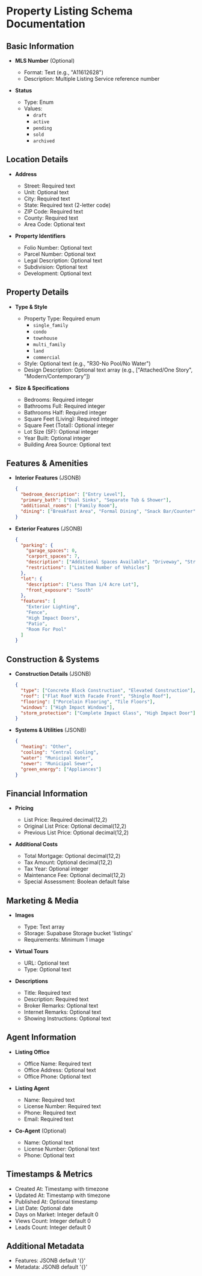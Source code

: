 # Property Listing Schema Documentation

## Basic Information
- **MLS Number** (Optional)
  - Format: Text (e.g., "A11612628")
  - Description: Multiple Listing Service reference number

- **Status**
  - Type: Enum
  - Values: 
    - `draft`
    - `active`
    - `pending`
    - `sold`
    - `archived`

## Location Details
- **Address**
  - Street: Required text
  - Unit: Optional text
  - City: Required text
  - State: Required text (2-letter code)
  - ZIP Code: Required text
  - County: Required text
  - Area Code: Optional text

- **Property Identifiers**
  - Folio Number: Optional text
  - Parcel Number: Optional text
  - Legal Description: Optional text
  - Subdivision: Optional text
  - Development: Optional text

## Property Details
- **Type & Style**
  - Property Type: Required enum
    - `single_family`
    - `condo`
    - `townhouse`
    - `multi_family`
    - `land`
    - `commercial`
  - Style: Optional text (e.g., "R30-No Pool/No Water")
  - Design Description: Optional text array (e.g., ["Attached/One Story", "Modern/Contemporary"])

- **Size & Specifications**
  - Bedrooms: Required integer
  - Bathrooms Full: Required integer
  - Bathrooms Half: Required integer
  - Square Feet (Living): Required integer
  - Square Feet (Total): Optional integer
  - Lot Size (SF): Optional integer
  - Year Built: Optional integer
  - Building Area Source: Optional text

## Features & Amenities
- **Interior Features** (JSONB)
  ```json
  {
    "bedroom_description": ["Entry Level"],
    "primary_bath": ["Dual Sinks", "Separate Tub & Shower"],
    "additional_rooms": ["Family Room"],
    "dining": ["Breakfast Area", "Formal Dining", "Snack Bar/Counter"]
  }
  ```

- **Exterior Features** (JSONB)
  ```json
  {
    "parking": {
      "garage_spaces": 0,
      "carport_spaces": 7,
      "description": ["Additional Spaces Available", "Driveway", "Street Parking"],
      "restrictions": ["Limited Number of Vehicles"]
    },
    "lot": {
      "description": ["Less Than 1/4 Acre Lot"],
      "front_exposure": "South"
    },
    "features": [
      "Exterior Lighting",
      "Fence",
      "High Impact Doors",
      "Patio",
      "Room For Pool"
    ]
  }
  ```

## Construction & Systems
- **Construction Details** (JSONB)
  ```json
  {
    "type": ["Concrete Block Construction", "Elevated Construction"],
    "roof": ["Flat Roof With Facade Front", "Shingle Roof"],
    "flooring": ["Porcelain Flooring", "Tile Floors"],
    "windows": ["High Impact Windows"],
    "storm_protection": ["Complete Impact Glass", "High Impact Door"]
  }
  ```

- **Systems & Utilities** (JSONB)
  ```json
  {
    "heating": "Other",
    "cooling": "Central Cooling",
    "water": "Municipal Water",
    "sewer": "Municipal Sewer",
    "green_energy": ["Appliances"]
  }
  ```

## Financial Information
- **Pricing**
  - List Price: Required decimal(12,2)
  - Original List Price: Optional decimal(12,2)
  - Previous List Price: Optional decimal(12,2)

- **Additional Costs**
  - Total Mortgage: Optional decimal(12,2)
  - Tax Amount: Optional decimal(12,2)
  - Tax Year: Optional integer
  - Maintenance Fee: Optional decimal(12,2)
  - Special Assessment: Boolean default false

## Marketing & Media
- **Images**
  - Type: Text array
  - Storage: Supabase Storage bucket 'listings'
  - Requirements: Minimum 1 image

- **Virtual Tours**
  - URL: Optional text
  - Type: Optional text

- **Descriptions**
  - Title: Required text
  - Description: Required text
  - Broker Remarks: Optional text
  - Internet Remarks: Optional text
  - Showing Instructions: Optional text

## Agent Information
- **Listing Office**
  - Office Name: Required text
  - Office Address: Optional text
  - Office Phone: Optional text

- **Listing Agent**
  - Name: Required text
  - License Number: Required text
  - Phone: Required text
  - Email: Required text

- **Co-Agent** (Optional)
  - Name: Optional text
  - License Number: Optional text
  - Phone: Optional text

## Timestamps & Metrics
- Created At: Timestamp with timezone
- Updated At: Timestamp with timezone
- Published At: Optional timestamp
- List Date: Optional date
- Days on Market: Integer default 0
- Views Count: Integer default 0
- Leads Count: Integer default 0

## Additional Metadata
- Features: JSONB default '{}'
- Metadata: JSONB default '{}' 